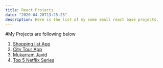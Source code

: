 ```yaml
---
title: React Projects
date: "2020-04-20T13:25:25"
description: Here is the list of my some small react base projects.
---
```


#My Projects are following below

1. [Shopping list App](https://expense3.netlify.app/)  
2. [City Tour App](https://city-world-tour.netlify.app/)  
3. [Mukarram Javid](https://mukarramjavidofficial.netlify.com/)
4. [Top 5 Netflix Series](https://top5mini-netflix-site.netlify.app/)
